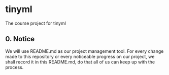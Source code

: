 # tinyml
The course project for tinyml
## 0. Notice
We will use README.md as our project management tool.
For every change made to this repository or every noticeable progress on our project, we shall record it in this README.md, do that all of us can keep up with the process.
